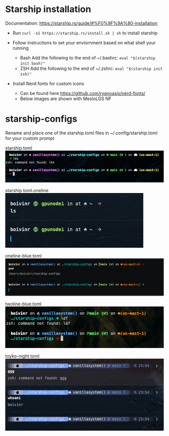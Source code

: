 # Starship installation
Documentation: https://starship.rs/guide/#%F0%9F%9A%80-installation <br>

- Run ```curl -sS https://starship.rs/install.sh | sh``` to install starship <br>
- Follow instructions to set your enviornment based on what shell your running
  - Bash Add the following to the end of ~/.bashrc: ```eval "$(starship init bash)"```
  - ZSH Add the following to the end of ~/.zshrc: ```eval "$(starship init zsh)"```

- Install Nerd fonts for custom icons 
  - Can be found here https://github.com/ryanoasis/nerd-fonts/
  - Below images are shown with MesloLGS NF 

# starship-configs
Rename and place one of the starship.toml files in ~/.config/starship.toml for your custom prompt 

starship.toml <br>
![](https://raw.githubusercontent.com/Yabbo/starship-configs/main/images/starship.png)


starship.toml.oneline <br>
![](https://raw.githubusercontent.com/Yabbo/starship-configs/main/images/starship-oneline.png)

oneline-blue.toml <br>
![](https://raw.githubusercontent.com/Yabbo/starship-configs/main/images/oneline-blue.png)

twoline-blue.toml <br>
![](https://raw.githubusercontent.com/Yabbo/starship-configs/main/images/twoline-blue.png)

toyko-night.toml <br>
![](https://raw.githubusercontent.com/Yabbo/starship-configs/main/images/tokyo-night.png)
